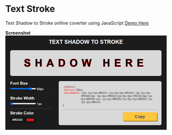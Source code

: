 # Text Stroke
Text Shadow to Stroke onlline coverter using JavaScript [Demo Here](http://dicson.in/widget/text-stroke)

**Screenshot**
![](img/text-stroke.jpg)